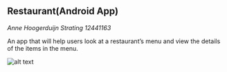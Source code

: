 ## Restaurant(Android App)


*Anne Hoogerduijn Strating*
*12441163*

An app that will help users look at a restaurant’s menu and view the details of the items in the menu.

![alt text](app/doc/TicTacToe.PNG)
